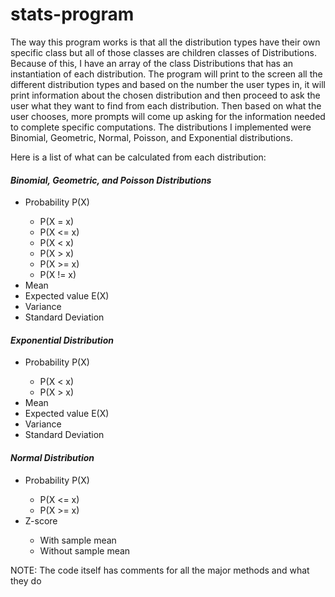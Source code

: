 # stats-program

<p>
The way this program works is that all the distribution types have their own specific class but all of those classes are children classes of Distributions. Because of this, I have an array of the class Distributions that has an instantiation of each distribution. The program will print to the screen all the different distribution types and based on the number the user types in, it will print information about the chosen distribution and then proceed to ask the user what they want to find from each distribution. Then based on what the user chooses, more prompts will come up asking for the information needed to complete specific computations. The distributions I implemented were Binomial, Geometric, Normal, Poisson, and Exponential distributions. 
  
Here is a list of what can be calculated from each distribution:
</p>

#### *Binomial, Geometric, and Poisson Distributions*
<ul>
  <li> Probability P(X) </li>
    <ul>
      <li> P(X = x) </li>
      <li> P(X <= x) </li>
      <li> P(X < x) </li>
      <li> P(X > x) </li>
      <li> P(X >= x) </li>
      <li> P(X != x) </li>
    </ul>
  <li> Mean </li>
  <li> Expected value E(X) </li>
  <li> Variance </li>
  <li> Standard Deviation </li>
</ul>

#### *Exponential Distribution*
<ul>
  <li> Probability P(X) </li>
    <ul>
      <li> P(X < x) </li>
      <li> P(X > x) </li>
    </ul>
  <li> Mean </li>
  <li> Expected value E(X) </li>
  <li> Variance </li>
  <li> Standard Deviation </li>
</ul>

#### *Normal Distribution*
<ul>
  <li> Probability P(X) </li>
    <ul>
      <li> P(X <= x) </li>
      <li> P(X >= x) </li>
    </ul>
  <li> Z-score </li>
    <ul>
      <li> With sample mean </li>
      <li> Without sample mean </li>
    </ul>
</ul>

<p> NOTE: The code itself has comments for all the major methods and what they do </p>
